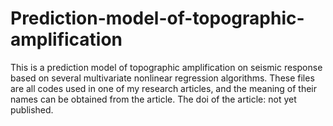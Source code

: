 # Prediction-model-of-topographic-amplification
This is a prediction model of topographic amplification on seismic response based on several multivariate nonlinear regression algorithms.
These files are all codes used in one of my research articles, and the meaning of their names can be obtained from the article.
The doi of the article: not yet published.

